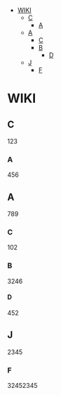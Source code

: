 [//]: <> (order:asc)

<!-- TOC INICIO -->
- [WIKI](#wiki)
  - [C](#c)
    - [A](#a)
  - [A](#a)
    - [C](#c)
    - [B](#b)
      - [D](#d)
  - [J](#j)
    - [F](#f)
<!-- TOC FIN -->




# WIKI


## C

123


### A

456

## A

789

### C

102

### B

3246

#### D

452

## J

2345

### F

32452345